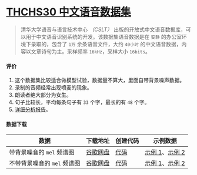 # [THCHS30 中文语音数据集](http://www.openslr.org/18/)

> 清华大学语音与语言技术中心 _（CSLT）_ 出版的开放式中文语音数据库，可以用于中文语音识别系统的开发。该数据集语音数据是在 `安静` 的办公室环境下录取的，包含了 `1万` 余条语音文件，大约 `40小时` 的中文语音数据，内容以文章诗句为主。采样频率 `16kHz`，采样大小 `16bits`。

#### 评价

1. 这个数据集比较适合做模型试验，数据量不算大，里面自带背景噪声数据。
1. 录制的音频经常出现喷麦的现象。
1. 朗读者绝大部分为女生。
1. 句子比较长，平均每条句子有 `33` 个字，最长的有 `48` 个字。
1. [详细分析报告](./notebooks/THCHS30-数据分析报告.ipynb)。

#### 数据下载

| 数据                        | 下载地址                                                                                       | 创建代码                                                | 示例数据                                                                |
| --------------------------- | ---------------------------------------------------------------------------------------------- | ------------------------------------------------------- | ----------------------------------------------------------------------- |
| 带背景噪音的 `mel` 频谱图   | [谷歌网盘](https://drive.google.com/file/d/1-_M9RI74-a1zzMXS6qYQ3G22rqPSp76n/view?usp=sharing) | [代码](./notebooks/THCHS30-创建Mel频谱图.ipynb) | [示例 1](./demo/A2_92.mp3)、[示例 2](./demo/A2_108.mp3) |
| 不带背景噪音的 `mel` 频谱图 | [谷歌网盘](https://drive.google.com/file/d/1-_3q6dneIt7CL53OvqyAZKo1wiV6uFkU/view?usp=sharing) | [代码](./notebooks/THCHS30-创建Mel频谱图.ipynb) | [示例 1](./demo/A2_0.mp3)、[示例 2](./demo/C7_502.mp3)  |

